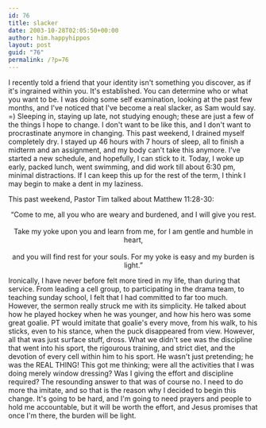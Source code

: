 ```yaml
---
id: 76
title: slacker
date: 2003-10-28T02:05:50+00:00
author: him.happyhippos
layout: post
guid: "76"
permalink: /?p=76
---
```

I recently told a friend that your identity isn't something you discover, as if it's ingrained within you. It's established. You can determine who or what you want to be. I was doing some self examination, looking at the past few months, and I've noticed that I've become a real slacker, as Sam would say. =) Sleeping in, staying up late, not studying enough; these are just a few of the things I hope to change. I don't want to be like this, and I don't want to procrastinate anymore in changing. This past weekend, I drained myself completely dry. I stayed up 46 hours with 7 hours of sleep, all to finish a midterm and an assignment, and my body can't take this anymore. I've started a new schedule, and hopefully, I can stick to it. Today, I woke up early, packed lunch, went swimming, and did work till about 6:30 pm, minimal distractions. If I can keep this up for the rest of the term, I think I may begin to make a dent in my laziness.
  
  
This past weekend, Pastor Tim talked about Matthew 11:28-30:

<center>
  &#8220;Come to me, all you who are weary and burdened, and I will give you rest.<br /> <br />Take my yoke upon you and learn from me, for I am gentle and humble in heart,<br /> <br />and you will find rest for your souls. For my yoke is easy and my burden is light.&#8221;
</center>

Ironically, I have never before felt more tired in my life, than during that service. From leading a cell group, to participating in the drama team, to teaching sunday school, I felt that I had committed to far too much. However, the sermon really struck me with its simplicity. He talked about how he played hockey when he was younger, and how his hero was some great goalie. PT would imitate that goalie's every move, from his walk, to his sticks, even to his stance, when the puck disappeared from view. However, all that was just surface stuff, dross. What we didn't see was the discipline that went into his sport, the rigourous training, and strict diet, and the devotion of every cell within him to his sport. He wasn't just pretending; he was the REAL THING! This got me thinking; were all the activities that I was doing merely window dressing? Was I giving the effort and discipline required? The resounding answer to that was of course no. I need to do more tha imitate, and so that is the reason why I decided to begin this change. It's going to be hard, and I'm going to need prayers and people to hold me accountable, but it will be worth the effort, and Jesus promises that once I'm there, the burden will be light.
